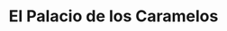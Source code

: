 ---
title: "El Palacio de los Caramelos"
url: /cordoba/el-palacio-de-los-caramelos-2/
shop: confitería
---